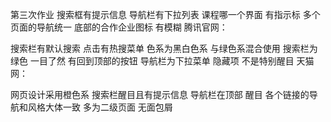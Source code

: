 
第三次作业 搜索框有提示信息 导航栏有下拉列表 课程哪一个界面 有指示标 多个页面的导航统一 底部的合作企业图标 有模糊 腾讯官网：

搜索栏有默认搜索 点击有热搜菜单 色系为黑白色系 与绿色系混合使用 搜索栏为绿色 一目了然 有回到顶部的按钮 导航栏为下拉菜单 隐藏项 不是特别醒目 天猫网：

网页设计采用橙色系 搜索栏醒目且有提示信息 导航栏在顶部 醒目 各个链接的导航和风格大体一致 多为二级页面 无面包屑
